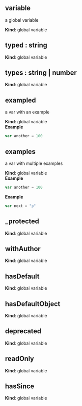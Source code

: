 ## variable
a global variable

**Kind**: global variable


## typed : string
**Kind**: global variable


## types : string | number
**Kind**: global variable


## exampled
a var with an example

**Kind**: global variable  
**Example**
```js
var another = 100
```


## examples
a var with multiple examples

**Kind**: global variable  
**Example**
```js
var another = 100
```
**Example**
```js
var next = "p"
```


## _protected
**Kind**: global variable


## withAuthor
**Kind**: global variable


## hasDefault
**Kind**: global variable


## hasDefaultObject
**Kind**: global variable


## deprecated
**Kind**: global variable


## readOnly
**Kind**: global variable


## hasSince
**Kind**: global variable


